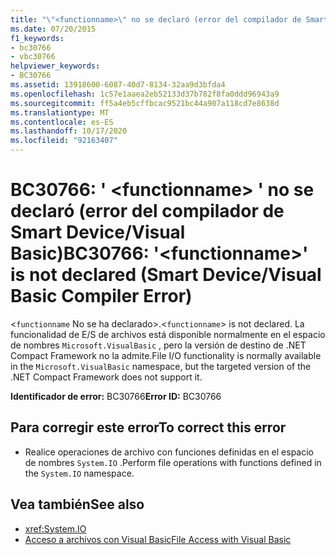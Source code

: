 ```yaml
---
title: "\"<functionname>\" no se declaró (error del compilador de Smart Device/Visual Basic)"
ms.date: 07/20/2015
f1_keywords:
- bc30766
- vbc30766
helpviewer_keywords:
- BC30766
ms.assetid: 13918600-6087-40d7-8134-32aa9d3bfda4
ms.openlocfilehash: 1c57e1aaea2eb52133d37b782f8fa0ddd96943a9
ms.sourcegitcommit: ff5a4eb5cffbcac9521bc44a907a118cd7e8638d
ms.translationtype: MT
ms.contentlocale: es-ES
ms.lasthandoff: 10/17/2020
ms.locfileid: "92163407"
---
```

# <a name="bc30766-functionname-is-not-declared-smart-devicevisual-basic-compiler-error"></a><span data-ttu-id="0988f-102">BC30766: ' \<functionname> ' no se declaró (error del compilador de Smart Device/Visual Basic)</span><span class="sxs-lookup"><span data-stu-id="0988f-102">BC30766: '\<functionname>' is not declared (Smart Device/Visual Basic Compiler Error)</span></span>

<span data-ttu-id="0988f-103"><`functionname` No se ha declarado>.</span><span class="sxs-lookup"><span data-stu-id="0988f-103"><`functionname`> is not declared.</span></span> <span data-ttu-id="0988f-104">La funcionalidad de E/S de archivos está disponible normalmente en el espacio de nombres `Microsoft.VisualBasic` , pero la versión de destino de .NET Compact Framework no la admite.</span><span class="sxs-lookup"><span data-stu-id="0988f-104">File I/O functionality is normally available in the `Microsoft.VisualBasic` namespace, but the targeted version of the .NET Compact Framework does not support it.</span></span>

 <span data-ttu-id="0988f-105">**Identificador de error:** BC30766</span><span class="sxs-lookup"><span data-stu-id="0988f-105">**Error ID:** BC30766</span></span>

## <a name="to-correct-this-error"></a><span data-ttu-id="0988f-106">Para corregir este error</span><span class="sxs-lookup"><span data-stu-id="0988f-106">To correct this error</span></span>

- <span data-ttu-id="0988f-107">Realice operaciones de archivo con funciones definidas en el espacio de nombres `System.IO` .</span><span class="sxs-lookup"><span data-stu-id="0988f-107">Perform file operations with functions defined in the `System.IO` namespace.</span></span>

## <a name="see-also"></a><span data-ttu-id="0988f-108">Vea también</span><span class="sxs-lookup"><span data-stu-id="0988f-108">See also</span></span>

- <xref:System.IO>
- [<span data-ttu-id="0988f-109">Acceso a archivos con Visual Basic</span><span class="sxs-lookup"><span data-stu-id="0988f-109">File Access with Visual Basic</span></span>](../../developing-apps/programming/drives-directories-files/file-access.md)
